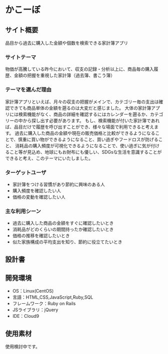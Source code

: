 # かこーぼ

## サイト概要
品目から過去に購入した金額や個数を検索できる家計簿アプリ

### サイトテーマ
物価が高騰している昨今において、収支の記録・分析以上に、商品毎の購入履歴、金額の把握を重視した家計簿（過去簿、書こう簿）

### テーマを選んだ理由
家計簿アプリといえば、月々の収支の把握がメインで、カテゴリー毎の支出は確認できても商品単体の金額を遡るのは大変だと感じました。
大体の家計簿アプリには検索機能がなく、商品の詳細を確認するにはカレンダーを遡るか、カテゴリーの中から探し出す必要があります。
もし、検索機能が付いた家計簿であれば、品目だけで履歴を呼び出すことができ、様々な場面で利用できると考えます。
過去に購入した商品の金額や現在の販売価格と比較ができるようになることで、慎重に買い物ができるようになること、買い過ぎやフードロスが防げること、
消耗品の購入頻度が可視化できるようになることで、使い過ぎに気が付けること等が見込め、地球にもお財布にも優しい、SDGsな生活を意識することができると考え、このテーマにいたしました。

### ターゲットユーザ
- 家計簿をつける習慣があり節約に興味のある人
- 購入頻度を確認したい人
- 価格の変動を確認したい人

### 主な利用シーン
- 過去に購入した商品の金額をすぐに確認したいとき
- 消耗品がどのくらいの期間持ったか確認したいとき
- 価格の推移を確認したいとき
- 似た家族構成の平均支出を知り、節約に役立てたいとき

## 設計書


## 開発環境
- OS：Linux(CentOS)
- 言語：HTML,CSS,JavaScript,Ruby,SQL
- フレームワーク：Ruby on Rails
- JSライブラリ：jQuery
- IDE：Cloud9

## 使用素材
使用検討中です。
